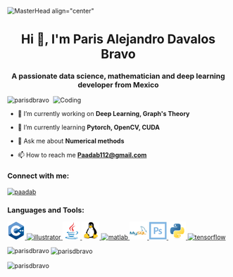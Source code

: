 ![MasterHead align="center"](https://c.tenor.com/_zbsJOBoVOEAAAAC/banner.gif)
<h1 align="center">Hi 👋, I'm Paris Alejandro Davalos Bravo</h1>
<h3 align="center">A passionate data science, mathematician and deep learning developer from Mexico</h3>
<img align="right" alt="Coding" width="400" src="https://th.bing.com/th/id/R.417ebee986aec41629278b1e04cfbfe9?rik=WTtA8f8o5uL7NQ&pid=ImgRaw&r=0">
<p align="left"> <img src="https://komarev.com/ghpvc/?username=parisdbravo&label=Profile%20views&color=0e75b6&style=flat" alt="parisdbravo" /> </p>

- 🔭 I’m currently working on **Deep Learning, Graph's Theory**

- 🌱 I’m currently learning **Pytorch, OpenCV, CUDA**

- 💬 Ask me about **Numerical methods**

- 📫 How to reach me **Paadab112@gmail.com**

<h3 align="left">Connect with me:</h3>
<p align="left">
<a href="https://instagram.com/paadab" target="blank"><img align="center" src="https://raw.githubusercontent.com/rahuldkjain/github-profile-readme-generator/master/src/images/icons/Social/instagram.svg" alt="paadab" height="30" width="40" /></a>
</p>

<h3 align="left">Languages and Tools:</h3>
<p align="left"> <a href="https://www.w3schools.com/cpp/" target="_blank" rel="noreferrer"> <img src="https://raw.githubusercontent.com/devicons/devicon/master/icons/cplusplus/cplusplus-original.svg" alt="cplusplus" width="40" height="40"/> </a> <a href="https://www.adobe.com/in/products/illustrator.html" target="_blank" rel="noreferrer"> <img src="https://www.vectorlogo.zone/logos/adobe_illustrator/adobe_illustrator-icon.svg" alt="illustrator" width="40" height="40"/> </a> <a href="https://www.java.com" target="_blank" rel="noreferrer"> <img src="https://raw.githubusercontent.com/devicons/devicon/master/icons/java/java-original.svg" alt="java" width="40" height="40"/> </a> <a href="https://www.linux.org/" target="_blank" rel="noreferrer"> <img src="https://raw.githubusercontent.com/devicons/devicon/master/icons/linux/linux-original.svg" alt="linux" width="40" height="40"/> </a> <a href="https://www.mathworks.com/" target="_blank" rel="noreferrer"> <img src="https://upload.wikimedia.org/wikipedia/commons/2/21/Matlab_Logo.png" alt="matlab" width="40" height="40"/> </a> <a href="https://www.mysql.com/" target="_blank" rel="noreferrer"> <img src="https://raw.githubusercontent.com/devicons/devicon/master/icons/mysql/mysql-original-wordmark.svg" alt="mysql" width="40" height="40"/> </a> <a href="https://www.photoshop.com/en" target="_blank" rel="noreferrer"> <img src="https://raw.githubusercontent.com/devicons/devicon/master/icons/photoshop/photoshop-line.svg" alt="photoshop" width="40" height="40"/> </a> <a href="https://www.python.org" target="_blank" rel="noreferrer"> <img src="https://raw.githubusercontent.com/devicons/devicon/master/icons/python/python-original.svg" alt="python" width="40" height="40"/> </a> <a href="https://www.tensorflow.org" target="_blank" rel="noreferrer"> <img src="https://www.vectorlogo.zone/logos/tensorflow/tensorflow-icon.svg" alt="tensorflow" width="40" height="40"/> </a> </p>

<p><img align="left" src="https://github-readme-stats.vercel.app/api/top-langs?username=parisdbravo&show_icons=true&locale=en&layout=compact" alt="parisdbravo" /></p>

<p>&nbsp;<img align="center" src="https://github-readme-stats.vercel.app/api?username=parisdbravo&show_icons=true&locale=en" alt="parisdbravo" /></p>

<p><img align="center" src="https://github-readme-streak-stats.herokuapp.com/?user=parisdbravo&" alt="parisdbravo" /></p>
